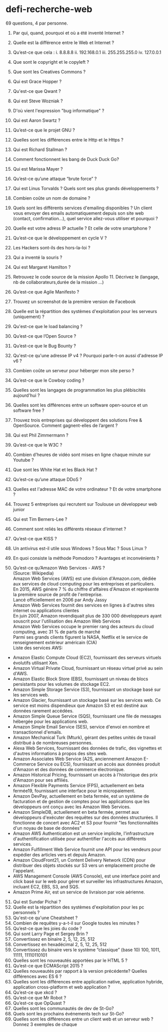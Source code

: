 # defi-recherche-web
69 questions, 4 par personne.

1) Par qui, quand, pourquoi et où a été inventé Internet ?
2) Quelle est la différence entre le Web et Internet ?
3) Qu’est-ce que cela :
  i. 8.8.8.8
  ii. 192.168.0.1
  iii. 255.255.255.0
  iv. 127.0.0.1
4) Que sont le copyright et le copyleft ?
5) Que sont les Creatives Commons ?
6) Qui est Grace Hopper ?
7) Qu'est-ce que Qwant ?
8) Qui est Steve Wozniak ?
9) D'où vient l'expression "bug informatique" ?
10) Qui est Aaron Swartz ?
11) Qu’est-ce que le projet GNU ?
12) Quelles sont les différences entre le Http et le
Https ?
13) Qui est Richard Stallman ?
14) Comment fonctionnent les bang de Duck Duck Go?
15) Qui est Marissa Mayer ?
16) Qu’est-ce qu’une attaque “brute force” ?
17) Qui est Linus Torvalds ? Quels sont ses plus grands développements ?
18) Combien coûte un nom de domaine ?
19) Quels sont les différents services d'emailing disponibles ? Un client vous envoyer des emails
automatiquement depuis son site web (contact, confirmation...), quel service allez-vous utiliser et pourquoi ?
 
20) Quelle est votre adress IP actuelle ? Et celle de votre smartphone ?
21) Qu’est-ce que le développement en cycle V ?
22) Les Hackers sont-ils des hors-la-loi ?
23) Qui a inventé la souris ?
24) Qui est Margaret Hamilton ?
25) Retrouvez le code source de la mission Apollo 11. Décrivez le (langage, nb de collaborateurs,durée de la mission ...)
26) Qu’est-ce que Agile Manifesto ?
27) Trouvez un screenshot de la première version de Facebook
28) Quelle est la répartition des systèmes d'exploitation pour les serveurs (uniquement) ?
29) Qu'est-ce que le load balancing ?
30) Qu’est-ce que l’Open Source ?
31) Qu’est-ce que le Bug Bounty ?
32) Qu'est-ce qu'une adresse IP v4 ? Pourquoi parle-t-on aussi d'adresse IP v6 ?
33) Combien coûte un serveur pour héberger mon site perso ?
34) Qu’est-ce que le Cowboy coding ?
35) Quelles sont les langages de programmation les plus plébiscités aujourd'hui ?
36) Quelles sont les différences entre un software open-source et un software free ?
37) Trouvez trois entreprises qui développent des solutions Free & OpenSource. Comment gagnent-elles de l’argent ?
38) Qui est Phil Zimmermann ?
39) Qu’est-ce que le W3C ?
40) Combien d’heures de vidéo sont mises en ligne chaque minute sur Youtube ?
41) Que sont les White Hat et les Black Hat ?
42) Qu’est-ce qu’une attaque DDoS ?
43) Quelles est l'adresse MAC de votre ordinateur ? Et de votre smartphone ?
44) Trouvez 5 entreprises qui recrutent sur Toulouse un développeur web junior
45) Qui est Tim Berners-Lee ?
46) Comment sont reliés les différents réseaux d'internet ?
47) Qu’est-ce que KISS ?
48) Un antivirus est-il utile sous Windows ? Sous Mac ? Sous Linux ?
49) En quoi consiste la méthode Pomodoro ? Avantages et inconvénients ?
50) Qu’est-ce qu’Amazon Web Services - AWS ?  
(Source: Wikipedia)  
Amazon Web Services (AWS) est une division  d'Amazon.com, dédiée aux services de cloud computing pour les entreprises et particuliers.  
En 2015, AWS génère 7 % du chiffre d'affaires d'Amazon et représente la première source de profit de l'entreprise.  
Lancé officiellement en 2006 par Andy Jassy  
Amazon Web Services fournit des services en lignes à d'autres sites internet ou applications clientes  
En juin 2007, Amazon revendiquait plus de 330 000 développeurs ayant souscrit pour l'utilisation des Amazon Web Services  
Amazon Web Services occupe le premier rang des acteurs du cloud computing, avec 31 % de parts de marché  
Parmi ses grands clients figurent la NASA, Netflix et le service de renseignement extérieur américain (CIA)  
Liste des services AWS:  
* Amazon Elastic Compute Cloud (EC2), fournissant des serveurs virtuels évolutifs utilisant Xen.
* Amazon Virtual Private Cloud, fournissant un réseau virtuel privé au sein d'AWS.
* Amazon Elastic Block Store (EBS), fournissant un niveau de blocs persistants pour les volumes de stockage EC2.
* Amazon Simple Storage Service (S3), fournissant un stockage basé sur les services web.
* Amazon Glacier, fournissant un stockage basé sur les services web. Ce service est moins dispendieux que Amazon S3 et est destiné aux données rarement accédées.
* Amazon Simple Queue Service (SQS), fournissant une file de messages hébergée pour les applications web.
* Amazon Simple Email Service (SES), service d'envoi en nombre et transactionnel d'emails.
* Amazon Mechanical Turk (Mturk), gérant des petites unités de travail distribué à de nombreuses personnes.
* Alexa Web Services, fournissant des données de trafic, des vignettes et d'autres informations à propos des sites web.
* Amazon Associates Web Service (A2S, anciennement Amazon E-Commerce Service ou ECS), fournissant un accès aux données produit d'Amazon et des données de commerce électronique.
* Amazon Historical Pricing, fournissant un accès à l'historique des prix d'Amazon pour ses affiliés.
* Amazon Flexible Payments Service (FPS), actuellement en beta fermée19, fournissant une interface pour le micropaiement.
* Amazon DevPay, actuellement en beta fermée, est un système de facturation et de gestion de comptes pour les applications que les développeurs ont conçu avec les Amazon Web Services.
* Amazon SimpleDB, actuellement en beta fermée, permet aux développeurs d'exécuter des requêtes sur des données structurées. Il fonctionne de concert avec AC2 et S3 pour fournir "les fonctionnalités d'un noyau de base de données"
* Amazon AWS Authentication est un service implicite, l'infrastructure d'authentification utilisée pour authentifier l'accès aux différents services.
* Amazon Fulfillment Web Service fournit une API pour les vendeurs pour expédier des articles vers et depuis Amazon.
* Amazon CloudFront21, un Content Delivery Network (CDN) pour distribuer des objets stockés sur S3 vers un emplacement proche de l'appelant.
* AWS Management Console (AWS Console), est une interface point and click basé sur le web pour gérer et surveiller les infrastructures Amazon, incluant EC2, EBS, S3, and SQS.
* Amazon Prime Air, est un service de livraison par voie aérienne.

51)  Qui est Sundar Pichai ?
52) Quelle est la répartition des systèmes d'exploitation pour les pc personnels ?
53) Qu'est-ce qu'une Cheatsheet ?
54) Combien de requêtes y-a-t-il sur Google toutes les minutes ?
55) Qu’est-ce que les joies du code ?
56) Qui sont Larry Page et Sergey Brin ?
57) Convertissez en binaire 2, 5, 12, 25, 512
58) Convertissez en hexadécimal 2, 5, 12, 25, 512
59) Convertissez du binaire vers le système “classique” (base 10) 100, 1011, 11111, 11110110101
60) Quelles sont les nouveautés apportées par le HTML 5 ?
61) Qu’est-ce que ECMAScript 2015 ? 
62) Quelles nouveautés par rapport à la version précédente? Quelles différences avec ES 6 ?
63) Quelles sont les différences entre application native, application hybride, 
    application cross-platform et web application ?
64)  Qu’est-ce que xkcd ?
65) Qu’est-ce que Mr Robot ?
66) Qu’est-ce que OpQuast ?
67) Quelles sont les communautés de dev de St-Go?
68) Quels sont les prochains événements tech sur St-Go?
69) Quelles sont les différences entre un client web et un
serveur web ? Donnez 3 exemples de chaque
